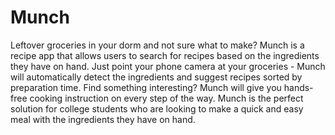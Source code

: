 # Munch

Leftover groceries in your dorm and not sure what to make? Munch is a recipe app that allows users to search for recipes based on the ingredients they have on hand. Just point your phone camera at your groceries - Munch will automatically detect the ingredients and suggest recipes sorted by preparation time. Find something interesting? Munch will give you hands-free cooking instruction on every step of the way. Munch is the perfect solution for college students who are looking to make a quick and easy meal with the ingredients they have on hand.
